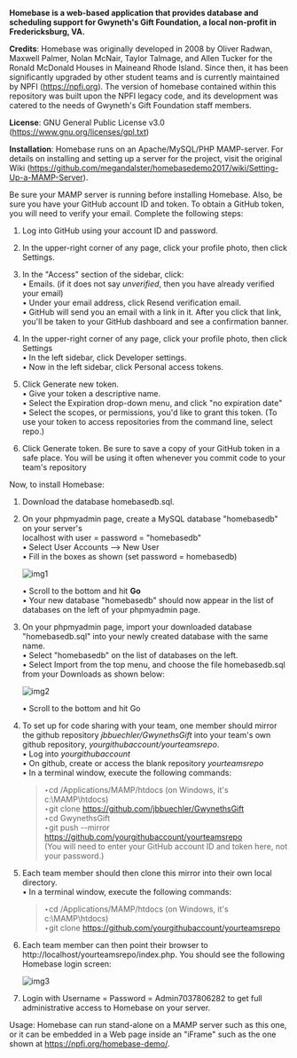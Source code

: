 **Homebase is a web-based application that provides database and scheduling support
for Gwyneth's Gift Foundation, a local non-profit in Fredericksburg, VA.**

**Credits**: Homebase was originally developed in 2008 by Oliver Radwan, Maxwell Palmer, Nolan
McNair, Taylor Talmage, and Allen Tucker for the Ronald McDonald Houses in Maineand Rhode
Island. Since then, it has been significantly upgraded by other student teams and is
currently maintained by NPFI (https://npfi.org). The version of homebase contained within
this repository was built upon the NPFI legacy code, and its development was catered to the
needs of Gwyneth's Gift Foundation staff members.

**License**: GNU General Public License v3.0 (https://www.gnu.org/licenses/gpl.txt)

**Installation**: Homebase runs on an Apache/MySQL/PHP MAMP-server. For details on
installing and setting up a server for the project, visit the original Wiki
(https://github.com/megandalster/homebasedemo2017/wiki/Setting-Up-a-MAMP-Server).

Be sure your MAMP server is running before installing Homebase. Also, be sure you
have your GitHub account ID and token. To obtain a GitHub token, you will need to
verify your email. Complete the following steps:

  1) Log into GitHub using your account ID and password.

  2) In the upper-right corner of any page, click your profile photo, then click Settings.

  3) In the "Access" section of the sidebar, click:\
     • Emails. (if it does not say *unverified*, then you have already verified your email)\
     • Under your email address, click Resend verification email.\
     • GitHub will send you an email with a link in it. After you click that link, you'll be
       taken to your GitHub dashboard and see a confirmation banner.

  4) In the upper-right corner of any page, click your profile photo, then click Settings\
     • In the left sidebar, click Developer settings.\
     • Now in the left sidebar, click Personal access tokens.

  5) Click Generate new token.\
     • Give your token a descriptive name.\
     • Select the Expiration drop-down menu, and click "no expiration date"\
     • Select the scopes, or permissions, you'd like to grant this token.
       (To use your token to access repositories from the command line, select repo.)

  6) Click Generate token. Be sure to save a copy of your GitHub token in a safe place. 
     You will be using it often whenever you commit code to your team's repository
     
Now, to install Homebase:

  1) Download the database homebasedb.sql.

  2) On your phpmyadmin page, create a MySQL database "homebasedb" on your server's\
     localhost with user = password = "homebasedb"\
     • Select User Accounts --> New User\
     • Fill in the boxes as shown (set password = homebasedb)

     ![img1](https://user-images.githubusercontent.com/73240609/205680150-b4d99607-ba54-4f17-9f98-34d53092724b.png)

     • Scroll to the bottom and hit **Go**\
     • Your new database "homebasedb" should now appear in the list of databases on the left of your phpmyadmin page.

  3) On your phpmyadmin page, import your downloaded database "homebasedb.sql" into your newly created database with the same name.\
     • Select "homebasedb" on the list of databases on the left.\
     • Select Import from the top menu, and choose the file homebasedb.sql from your Downloads as shown below:

     ![img2](https://user-images.githubusercontent.com/73240609/205687264-03868706-4e4d-4124-8058-7e72d092c401.png)

     • Scroll to the bottom and hit Go

  4) To set up for code sharing with your team, one member should mirror the github repository *jbbuechler/GwynethsGift* into your team's own github repository, *yourgithubaccount/yourteamsrepo*.\
     • Log into *yourgithubaccount*\
     • On github, create or access the blank repository *yourteamsrepo*\
     • In a terminal window, execute the following commands:
     > ‣cd /Applications/MAMP/htdocs (on Windows, it's c:\MAMP\htdocs)\
       ‣git clone https://github.com/jbbuechler/GwynethsGift \
       ‣cd GwynethsGift\
       ‣git push --mirror https://github.com/yourgithubaccount/yourteamsrepo \
       (You will need to enter your GitHub account ID and token here, not your password.)

  5) Each team member should then clone this mirror into their own local directory.\
     • In a terminal window, execute the following commands:
     > ‣cd /Applications/MAMP/htdocs (on Windows, it's c:\MAMP\htdocs)\
       ‣git clone https://github.com/yourgithubaccount/yourteamsrepo

  6) Each team member can then point their browser to http://localhost/yourteamsrepo/index.php.
     You should see the following Homebase login screen:

     ![img3](https://user-images.githubusercontent.com/73240609/205692074-25078416-2dac-4935-8cec-3b1e8722c3ea.png)
     
  7) Login with Username = Password = Admin7037806282 to get full administrative access to Homebase on your server.

Usage: Homebase can run stand-alone on a MAMP server such as this one, or it can be embedded in a Web page inside an "iFrame" such as the one shown at https://npfi.org/homebase-demo/.

     

     
